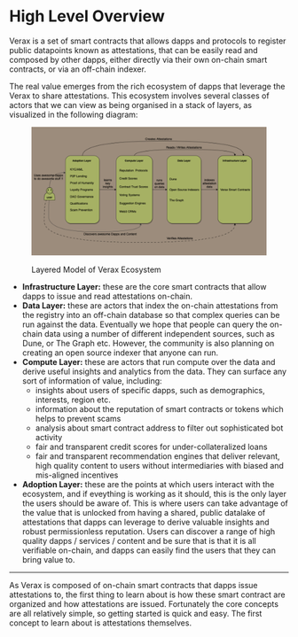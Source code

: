 # High Level Overview

Verax is a set of smart contracts that allows dapps and protocols to register public datapoints known as attestations, that can be easily read and composed by other dapps, either directly via their own on-chain smart contracts, or via an off-chain indexer.

The real value emerges from the rich ecosystem of dapps that leverage the Verax to share attestations.  This ecosystem involves several classes of actors that we can view as being organised in a stack of layers, as visualized in the following diagram:

<figure><img src="../.gitbook/assets/Verax_Overview.png" alt=""><figcaption><p>Layered Model of Verax Ecosystem</p></figcaption></figure>

* **Infrastructure Layer:** these are the core smart contracts that allow dapps to issue and read attestations on-chain.
* **Data Layer:** these are actors that index the on-chain attestations from the registry into an off-chain database so that complex queries can be run against the data.  Eventually we hope that people can query the on-chain data using a number of different independent sources, such as Dune, or The Graph etc.  However, the community is also planning on creating an open source indexer that anyone can run.
* **Compute Layer:** these are actors that run compute over the data and derive useful insights and analytics from the data.  They can surface any sort of information of value, including:
  * insights about users of specific dapps, such as demographics, interests, region etc.
  * information about the reputation of smart contracts or tokens which helps to prevent scams
  * analysis about smart contract address to filter out sophisticated bot activity
  * fair and transparent credit scores for under-collateralized loans
  * fair and transparent recommendation engines that deliver relevant, high quality content to users without intermediaries with biased and mis-aligned incentives
* **Adoption Layer:** these are the points at which users interact with the ecosystem, and if eveything is working as it should, this is the only layer the users should be aware of.  This is where users can take advantage of the value that is unlocked from having a shared, public datalake of attestations that dapps can leverage to derive valuable insights and robust permissionless reputation.  Users can discover a range of high quality dapps / services / content and be sure that is that it is all verifiable on-chain, and dapps can easily find the users that they can bring value to.

***

As Verax is composed of on-chain smart contracts that dapps issue attestations to, the first thing to learn about is how these smart contract are organized and how attestations are issued. Fortunately the core concepts are all relatively simple, so getting started is quick and easy.  The first concept to learn about is attestations themselves.
